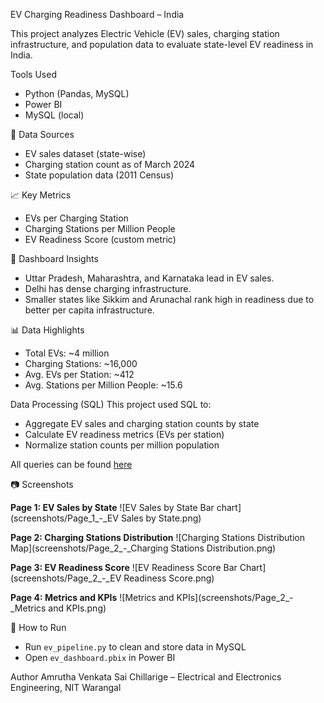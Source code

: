 EV Charging Readiness Dashboard – India

This project analyzes Electric Vehicle (EV) sales, charging station infrastructure, and population data to evaluate state-level EV readiness in India.

Tools Used
- Python (Pandas, MySQL)
- Power BI
- MySQL (local)

📁 Data Sources
- EV sales dataset (state-wise)
- Charging station count as of March 2024
- State population data (2011 Census)

📈 Key Metrics
- EVs per Charging Station
- Charging Stations per Million People
- EV Readiness Score (custom metric)

📌 Dashboard Insights
- Uttar Pradesh, Maharashtra, and Karnataka lead in EV sales.
- Delhi has dense charging infrastructure.
- Smaller states like Sikkim and Arunachal rank high in readiness due to better per capita infrastructure.

📊 Data Highlights

- Total EVs: ~4 million
- Charging Stations: ~16,000
- Avg. EVs per Station: ~412
- Avg. Stations per Million People: ~15.6

Data Processing (SQL)
This project used SQL to:
- Aggregate EV sales and charging station counts by state
- Calculate EV readiness metrics (EVs per station)
- Normalize station counts per million population

All queries can be found [here](./sql/ev_readiness_queries.sql)


📷 Screenshots

**Page 1: EV Sales by State**
![EV Sales by State Bar chart](screenshots/Page_1_-_EV Sales by State.png)

**Page 2: Charging Stations Distribution**
![Charging Stations Distribution Map](screenshots/Page_2_-_Charging Stations Distribution.png)

**Page 3: EV Readiness Score**
![EV Readiness Score Bar Chart](screenshots/Page_2_-_EV Readiness Score.png)

**Page 4: Metrics and KPIs**
![Metrics and KPIs](screenshots/Page_2_-_Metrics and KPIs.png)


🚀 How to Run
- Run `ev_pipeline.py` to clean and store data in MySQL
- Open `ev_dashboard.pbix` in Power BI

Author
Amrutha Venkata Sai Chillarige – Electrical and Electronics Engineering, NIT Warangal
